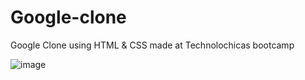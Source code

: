 # Google-clone
Google Clone using HTML &amp; CSS made at Technolochicas bootcamp

![image](https://user-images.githubusercontent.com/130865455/235132958-70adc076-942f-4a2f-aa34-0fb773a02709.png)

